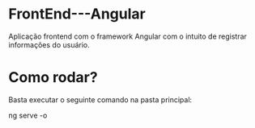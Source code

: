 # FrontEnd---Angular
Aplicação frontend com o framework Angular com o intuito de registrar informações do usuário.


# Como rodar?
Basta executar o seguinte comando na pasta principal:

ng serve -o
